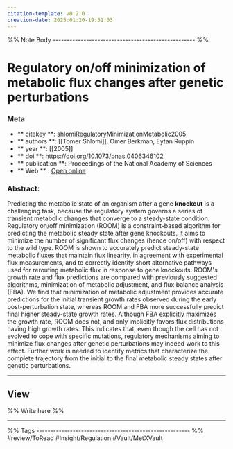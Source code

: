 ```yaml
---
citation-template: v0.2.0
creation-date: 2025:01:20-19:51:03
---
```


%% Note Body --------------------------------------------------- %%
# Regulatory on/off minimization of metabolic flux changes after genetic perturbations

### Meta
- ** citekey **: shlomiRegulatoryMinimizationMetabolic2005
- ** authors **: [[Tomer Shlomi]], Omer Berkman, Eytan Ruppin
- ** year **: [[2005]]
- ** doi **: https://doi.org/10.1073/pnas.0406346102
- ** publication **: Proceedings of the National Academy of Sciences
- ** Web ** : [Open online](https://pnas.org/doi/full/10.1073/pnas.0406346102)

### Abstract:
Predicting the metabolic state of an organism after a gene **knockout** is a challenging task, because the regulatory system governs a series of transient metabolic changes that converge to a steady-state condition. Regulatory on/off minimization (ROOM) is a constraint-based algorithm for predicting the metabolic steady state after gene knockouts. It aims to minimize the number of significant flux changes (hence on/off) with respect to the wild type. ROOM is shown to accurately predict steady-state metabolic fluxes that maintain flux linearity, in agreement with experimental flux measurements, and to correctly identify short alternative pathways used for rerouting metabolic flux in response to gene knockouts. ROOM's growth rate and flux predictions are compared with previously suggested algorithms, minimization of metabolic adjustment, and flux balance analysis (FBA). We find that minimization of metabolic adjustment provides accurate predictions for the initial transient growth rates observed during the early post-perturbation state, whereas ROOM and FBA more successfully predict final higher steady-state growth rates. Although FBA explicitly maximizes the growth rate, ROOM does not, and only implicitly favors flux distributions having high growth rates. This indicates that, even though the cell has not evolved to cope with specific mutations, regulatory mechanisms aiming to minimize flux changes after genetic perturbations may indeed work to this effect. Further work is needed to identify metrics that characterize the complete trajectory from the initial to the final metabolic steady states after genetic perturbations.

___

## View

%% Write here %%





___
%% Tags  ------------------------------------------------------- %%
#review/ToRead
#Insight/Regulation 
#Vault/MetXVault 